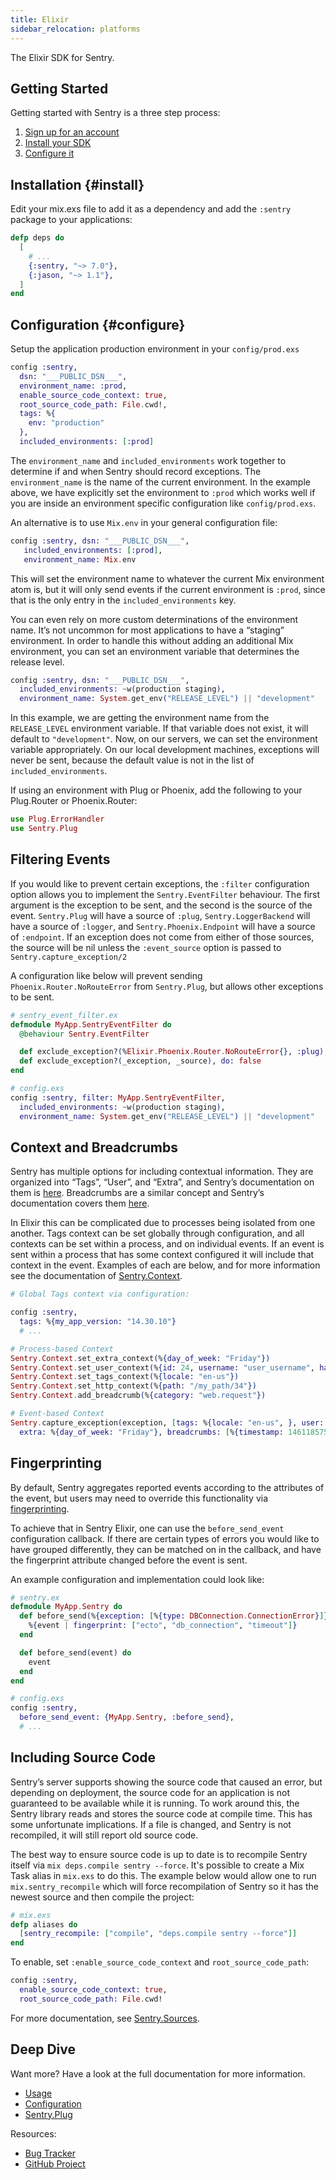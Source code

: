 ```yaml
---
title: Elixir
sidebar_relocation: platforms
---
```


The Elixir SDK for Sentry.

## Getting Started
Getting started with Sentry is a three step process:

1.  [Sign up for an account](https://sentry.io/signup/)
2.  [Install your SDK](#install)
3.  [Configure it](#configure)

<!-- WIZARD -->
## Installation {#install}

Edit your mix.exs file to add it as a dependency and add the `:sentry` package to your applications:

```elixir
defp deps do
  [
    # ...
    {:sentry, "~> 7.0"},
    {:jason, "~> 1.1"},
  ]
end
```

## Configuration {#configure}

Setup the application production environment in your `config/prod.exs`

```elixir
config :sentry,
  dsn: "___PUBLIC_DSN___",
  environment_name: :prod,
  enable_source_code_context: true,
  root_source_code_path: File.cwd!,
  tags: %{
    env: "production"
  },
  included_environments: [:prod]
```

The `environment_name` and `included_environments` work together to determine if and when Sentry should record exceptions. The `environment_name` is the name of the current environment. In the example above, we have explicitly set the environment to `:prod` which works well if you are inside an environment specific configuration like `config/prod.exs`.

An alternative is to use `Mix.env` in your general configuration file:

```elixir
config :sentry, dsn: "___PUBLIC_DSN___",
   included_environments: [:prod],
   environment_name: Mix.env
```

This will set the environment name to whatever the current Mix environment atom is, but it will only send events if the current environment is `:prod`, since that is the only entry in the `included_environments` key.

You can even rely on more custom determinations of the environment name. It’s not uncommon for most applications to have a “staging” environment. In order to handle this without adding an additional Mix environment, you can set an environment variable that determines the release level.

```elixir
config :sentry, dsn: "___PUBLIC_DSN___",
  included_environments: ~w(production staging),
  environment_name: System.get_env("RELEASE_LEVEL") || "development"
```

In this example, we are getting the environment name from the `RELEASE_LEVEL` environment variable. If that variable does not exist, it will default to `"development"`. Now, on our servers, we can set the environment variable appropriately. On our local development machines, exceptions will never be sent, because the default value is not in the list of `included_environments`.

If using an environment with Plug or Phoenix, add the following to your Plug.Router or Phoenix.Router:

```elixir
use Plug.ErrorHandler
use Sentry.Plug
```
<!-- TODO-ADD-VERIFICATION-EXAMPLE -->
<!-- ENDWIZARD -->

## Filtering Events

If you would like to prevent certain exceptions, the `:filter` configuration option allows you to implement the `Sentry.EventFilter` behaviour. The first argument is the exception to be sent, and the second is the source of the event. `Sentry.Plug` will have a source of `:plug`, `Sentry.LoggerBackend` will have a source of `:logger`, and `Sentry.Phoenix.Endpoint` will have a source of `:endpoint`. If an exception does not come from either of those sources, the source will be nil unless the `:event_source` option is passed to `Sentry.capture_exception/2`

A configuration like below will prevent sending `Phoenix.Router.NoRouteError` from `Sentry.Plug`, but allows other exceptions to be sent.

```elixir
# sentry_event_filter.ex
defmodule MyApp.SentryEventFilter do
  @behaviour Sentry.EventFilter

  def exclude_exception?(%Elixir.Phoenix.Router.NoRouteError{}, :plug), do: true
  def exclude_exception?(_exception, _source), do: false
end

# config.exs
config :sentry, filter: MyApp.SentryEventFilter,
  included_environments: ~w(production staging),
  environment_name: System.get_env("RELEASE_LEVEL") || "development"
```

## Context and Breadcrumbs

Sentry has multiple options for including contextual information. They are organized into “Tags”, “User”, and “Extra”, and Sentry’s documentation on them is [here](/enriching-error-data/additional-data/). Breadcrumbs are a similar concept and Sentry’s documentation covers them [here](/enriching-error-data/breadcrumbs/).

In Elixir this can be complicated due to processes being isolated from one another. Tags context can be set globally through configuration, and all contexts can be set within a process, and on individual events. If an event is sent within a process that has some context configured it will include that context in the event. Examples of each are below, and for more information see the documentation of [Sentry.Context](https://hexdocs.pm/sentry/Sentry.html#module-filtering-exceptions).

```elixir
# Global Tags context via configuration:

config :sentry,
  tags: %{my_app_version: "14.30.10"}
  # ...

# Process-based Context
Sentry.Context.set_extra_context(%{day_of_week: "Friday"})
Sentry.Context.set_user_context(%{id: 24, username: "user_username", has_subscription: true})
Sentry.Context.set_tags_context(%{locale: "en-us"})
Sentry.Context.set_http_context(%{path: "/my_path/34"})
Sentry.Context.add_breadcrumb(%{category: "web.request"})

# Event-based Context
Sentry.capture_exception(exception, [tags: %{locale: "en-us", }, user: %{id: 34},
  extra: %{day_of_week: "Friday"}, breadcrumbs: [%{timestamp: 1461185753845, category: "web.request"}]]
```

## Fingerprinting

By default, Sentry aggregates reported events according to the attributes of the event, but users may need to override this functionality via [fingerprinting](/data-management/event-grouping/).

To achieve that in Sentry Elixir, one can use the `before_send_event` configuration callback. If there are certain types of errors you would like to have grouped differently, they can be matched on in the callback, and have the fingerprint attribute changed before the event is sent.

An example configuration and implementation could look like:

```elixir
# sentry.ex
defmodule MyApp.Sentry do
  def before_send(%{exception: [%{type: DBConnection.ConnectionError}]} = event) do
    %{event | fingerprint: ["ecto", "db_connection", "timeout"]}
  end

  def before_send(event) do
    event
  end
end

# config.exs
config :sentry,
  before_send_event: {MyApp.Sentry, :before_send},
  # ...
```

## Including Source Code

Sentry’s server supports showing the source code that caused an error, but depending on deployment, the source code for an application is not guaranteed to be available while it is running. To work around this, the Sentry library reads and stores the source code at compile time. This has some unfortunate implications. If a file is changed, and Sentry is not recompiled, it will still report old source code.

The best way to ensure source code is up to date is to recompile Sentry itself via `mix deps.compile sentry --force`. It's possible to create a Mix Task alias in `mix.exs` to do this. The example below would allow one to run `mix.sentry_recompile` which will force recompilation of Sentry so it has the newest source and then compile the project:

```elixir
# mix.exs
defp aliases do
  [sentry_recompile: ["compile", "deps.compile sentry --force"]]
end
```

To enable, set `:enable_source_code_context` and `root_source_code_path`:

```elixir
config :sentry,
  enable_source_code_context: true,
  root_source_code_path: File.cwd!
```

For more documentation, see [Sentry.Sources](https://hexdocs.pm/sentry/Sentry.Sources.html).

## Deep Dive

Want more? Have a look at the full documentation for more information.

-   [Usage](/clients/elixir/usage/)
-   [Configuration](/clients/elixir/config/)
-   [Sentry.Plug](/clients/elixir/plug/)

Resources:

-   [Bug Tracker](http://github.com/getsentry/sentry-elixir/issues)
-   [GitHub Project](http://github.com/getsentry/sentry-elixir)
